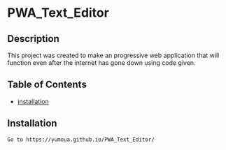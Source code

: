 
  # PWA_Text_Editor

  ## Description
  This project was created to make an progressive web application that will function even after the internet has gone down using code given.

  ## Table of Contents
  - [installation](#installation)


  ## Installation
  ```
  Go to https://yumoua.github.io/PWA_Text_Editor/
  ```
  

